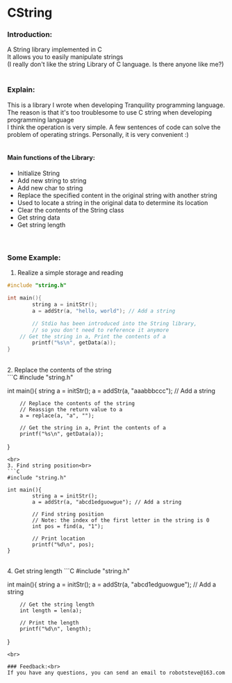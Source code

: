 # CString
### Introduction:<br>
A String library implemented in C<br>
It allows you to easily manipulate strings<br>
(I really don't like the string Library of C language. Is there anyone like me?)<br>
<br>
### Explain:<br>
This is a library I wrote when developing Tranquility programming language. The reason is that it's too troublesome to use C string when developing programming language<br>
I think the operation is very simple. A few sentences of code can solve the problem of operating strings. Personally, it is very convenient :)<br>
<br>
#### Main functions of the Library:<br>
- Initialize String<br>
- Add new string to string<br>
- Add new char to string<br>
- Replace the specified content in the original string with another string<br>
- Used to locate a string in the original data to determine its location<br>
- Clear the contents of the String class<br>
- Get string data<br>
- Get string length<br>
<br><br>
### Some Example:<br>
1. Realize a simple storage and reading<br>
```C
#include "string.h"

int main(){
        string a = initStr();
        a = addStr(a, "hello, world"); // Add a string

        // Stdio has been introduced into the String library,
        // so you don't need to reference it anymore
	// Get the string in a, Print the contents of a
        printf("%s\n", getData(a));
}
```
<br>
2. Replace the contents of the string<br>
```C
#include "string.h"

int main(){
        string a = initStr();
        a = addStr(a, "aaabbbccc"); // Add a string

        // Replace the contents of the string
        // Reassign the return value to a
        a = replace(a, "a", ""); 

        // Get the string in a, Print the contents of a
        printf("%s\n", getData(a));
}
```
<br>
3. Find string position<br>
```C
#include "string.h"

int main(){
        string a = initStr();
        a = addStr(a, "abcd1edguowgue"); // Add a string
        
        // Find string position
        // Note: the index of the first letter in the string is 0
        int pos = find(a, "1");

        // Print location
        printf("%d\n", pos);
}
```
<br>
4. Get string length
```C
#include "string.h"

int main(){
        string a = initStr();
        a = addStr(a, "abcd1edguowgue"); // Add a string
        
        // Get the string length
        int length = len(a);

        // Print the length
        printf("%d\n", length);
}
```
<br>

### Feedback:<br>
If you have any questions, you can send an email to robotsteve@163.com
